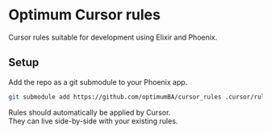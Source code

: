 # Optimum Cursor rules

Cursor rules suitable for development using Elixir and Phoenix.

## Setup

Add the repo as a git submodule to your Phoenix app.

```bash
git submodule add https://github.com/optimumBA/cursor_rules .cursor/rules
```

Rules should automatically be applied by Cursor.  
They can live side-by-side with your existing rules.
